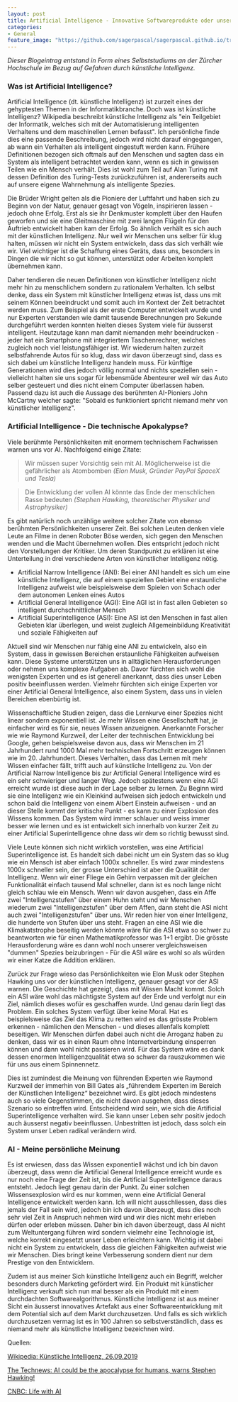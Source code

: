 ```yaml
---
layout: post
title: Artificial Intelligence - Innovative Softwareprodukte oder unser Untergang?
categories:
- General
feature_image: "https://github.com/sagerpascal/sagerpascal.github.io/tree/master/blog/1542.jpg"
---
```


*Dieser Blogeintrag entstand in Form eines Selbststudiums an der Zürcher Hochschule im Bezug auf Gefahren durch künstliche Intelligenz.*

### Was ist Artificial Intelligence?

Artificial Intelligence (dt. künstliche Intelligenz) ist zurzeit eines der gehyptesten Themen in der Informatikbranche. Doch was ist künstliche Intelligenz? Wikipedia beschreibt künstliche Intelligenz als "ein Teilgebiet der Informatik, welches sich mit der Automatisierung intelligenten Verhaltens und dem maschinellen Lernen befasst". Ich persönliche finde dies eine passende Beschreibung, jedoch wird nicht darauf eingegangen, ab wann ein Verhalten als intelligent eingestuft werden kann. Frühere Definitionen bezogen sich oftmals auf den Menschen und sagten dass ein System als intelligent betrachtet werden kann, wenn es sich in gewissen Teilen wie ein Mensch verhält. Dies ist wohl zum Teil auf Alan Turing mit dessen Definition des Turing-Tests zurückzuführen ist, andererseits auch auf unsere eigene Wahrnehmung als intelligente Spezies. 

Die Brüder Wright gelten als die Pioniere der Luftfahrt und haben sich zu Beginn von der Natur, genauer gesagt von Vögeln, inspirieren lassen - jedoch ohne Erfolg. Erst als sie ihr Denkmuster komplett über den Haufen geworfen und sie eine Gleitmaschine mit zwei langen Flügeln für den Auftrieb entwickelt haben kam der Erfolg. So ähnlich verhält es sich auch mit der künstlichen Intelligenz. Nur weil wir Menschen uns selber für klug halten, müssen wir nicht ein System entwickeln, dass das sich verhält wie wir. Viel wichtiger ist die Schaffung eines Geräts, dass uns, besonders in Dingen die wir nicht so gut können, unterstützt oder Arbeiten komplett übernehmen kann.

Daher tendieren die neuen Definitionen von künstlicher Intelligenz nicht mehr hin zu menschlichem sondern zu rationalem Verhalten. Ich selbst denke, dass ein System mit künstlicher Intelligenz etwas ist, dass uns mit seinem Können beeindruckt und somit auch im Kontext der Zeit betrachtet werden muss. Zum Beispiel als der erste Computer entwickelt wurde und nur Experten verstanden wie damit tausende Berechnungen pro Sekunde durchgeführt werden konnten hielten dieses System viele für äusserst intelligent. Heutzutage kann man damit niemanden mehr beeindrucken - jeder hat ein Smartphone mit integriertem Taschenrechner, welches zugleich noch viel leistungsfähiger ist. Wir wiederum halten zurzeit selbstfahrende Autos für so klug, dass wir davon überzeugt sind, dass es sich dabei um künstliche Intelligenz handeln muss. Für künftige Generationen wird dies jedoch völlig normal und nichts speziellen sein - vielleicht halten sie uns sogar für lebensmüde Abenteurer weil wir das Auto selber gesteuert und dies nicht einem Computer überlassen haben. Passend dazu ist auch die Aussage des berühmten AI-Pioniers John McCartny welcher sagte: "Sobald es funktioniert spricht niemand mehr von künstlicher Intelligenz".

### Artificial Intelligence - Die technische Apokalypse?

Viele berühmte Persönlichkeiten mit enormem technischem Fachwissen warnen uns vor AI. Nachfolgend einige Zitate:

> Wir müssen super Vorsichtig sein mit AI. Möglicherweise ist die gefährlicher als Atombomben *(Elon Musk, Gründer PayPal SpaceX und Tesla)*

> Die Entwicklung der vollen AI könnte das Ende der menschlichen Rasse bedeuten *(Stephen Hawking, theoretischer Physiker und Astrophysiker)*

Es gibt natürlich noch unzählige weitere solcher Zitate von ebenso berühmten Persönlichkeiten unserer Zeit. Bei solchen Leuten denken viele Leute an Filme in denen Roboter Böse werden, sich gegen den Menschen wenden und die Macht übernehmen wollen. Dies entspricht jedoch nicht den Vorstellungen der Kritiker. Um deren Standpunkt zu erklären ist eine Unterteilung in drei verschiedene Arten von künstlicher Intelligenz nötig.

- Artificial Narrow Intelligence (ANI): Bei einer ANI handelt es sich um eine künstliche Intelligenz, die auf einem speziellen Gebiet eine erstaunliche Intelligenz aufweist wie beispielsweise dem Spielen von Schach oder dem autonomen Lenken eines Autos
- Artificial General Intelligence (AGI): Eine AGI ist in fast allen Gebieten so intelligent durchschnittlicher Mensch
- Artificial Superintelligence (ASI): Eine ASI ist den Menschen in fast allen Gebieten klar überlegen, und weist zugleich Allgemeinbildung Kreativität und soziale Fähigkeiten auf

Aktuell sind wir Menschen nur fähig eine ANI zu entwickeln, also ein System, dass in gewissen Bereichen erstaunliche Fähigkeiten aufweisen kann. Diese Systeme unterstützen uns in alltäglichen Herausforderungen oder nehmen uns komplexe Aufgaben ab. Davor fürchten sich wohl die wenigsten Experten und es ist generell anerkannt, dass dies unser Leben positiv beeinflussen werden. Vielmehr fürchten sich einige Experten vor einer Artificial General Intelligence, also einem System, dass uns in vielen Bereichen ebenbürtig ist.

Wissenschaftliche Studien zeigen, dass die Lernkurve einer Spezies nicht linear sondern exponentiell ist. Je mehr Wissen eine Gesellschaft hat, je einfacher wird es für sie, neues Wissen anzueignen. Anerkannte Forscher wie wie Raymond Kurzweil, der Leiter der technischen Entwicklung bei Google, gehen beispielsweise davon aus, dass wir Menschen im 21 Jahrhundert rund 1000 Mal mehr technischen Fortschritt erzeugen können wie im 20. Jahrhundert. Dieses Verhalten, dass das Lernen mit mehr Wissen einfacher fällt, trifft auch auf künstliche Intelligenz zu. Von der Artificial Narrow Intelligence bis zur Artificial General Intelligence wird es ein sehr schwieriger und langer Weg. Jedoch spätestens wenn eine AGI erreicht wurde ist diese auch in der Lage selber zu lernen. Zu Beginn wird sie eine Intelligenz wie ein Kleinkind aufweisen sich jedoch entwickeln und schon bald die Intelligenz von einem Albert Einstein aufweisen - und an dieser Stelle kommt der kritische Punkt - es kann zu einer Explosion des Wissens kommen. Das System wird immer schlauer und weiss immer besser wie lernen und es ist entwickelt sich innerhalb von kurzer Zeit zu einer Artificial Superintelligence ohne dass wir dem so richtig bewusst sind.

Viele Leute können sich nicht wirklich vorstellen, was eine Artificial Superintelligence ist. Es handelt sich dabei nicht um ein System das so klug wie ein Mensch ist aber einfach 1000x schneller. Es wird zwar mindestens 1000x schneller sein, der grosse Unterschied ist aber die Qualität der Intelligenz. Wenn wir einer Fliege ein Gehirn verpassen mit der gleichen Funktionalität einfach tausend Mal schneller, dann ist es noch lange nicht gleich schlau wie ein Mensch. Wenn wir davon ausgehen, dass ein Affe zwei "Intelligenzstufen" über einem Huhn steht und wir Menschen wiederum zwei "Intelligenzstufen" über dem Affen, dann steht die ASI nicht auch zwei "Intelligenzstufen" über uns. Wir reden hier von einer Intelligenz, die hunderte von Stufen über uns steht. Fragen an eine ASI wie die Klimakatstrophe beseitig werden könnte wäre für die ASI etwa so schwer zu beantworten wie für einen Mathematikprofessor was 1+1 ergibt. Die grösste Herausforderung wäre es dann wohl noch unserer vergleichsweisen "dummen" Spezies beizubringen - Für die ASI wäre es wohl so als würden wir einer Katze die Addition erklären.

Zurück zur Frage wieso das Persönlichkeiten wie Elon Musk oder Stephen Hawking uns vor der künstlichen Intelligenz, genauer gesagt vor der ASI warnen. Die Geschichte hat gezeigt, dass mit Wissen Macht kommt. Solch ein ASI wäre wohl das mächtigste System auf der Erde und verfolgt nur ein Ziel, nämlich dieses wofür es geschaffen wurde. Und genau darin liegt das Problem. Ein solches System verfügt über keine Moral. Hat es beispielsweise das Ziel das Klima zu retten wird es das grösste Problem erkennen - nämlichen den Menschen - und dieses allenfalls komplett beseitigen. Wir Menschen dürfen dabei auch nicht die Arroganz haben zu denken, dass wir es in einen Raum ohne Internetverbindung einsperren können und dann wohl nicht passieren wird. Für das System wäre es dank dessen enormen Intelligenzqualität etwa so schwer da rauszukommen wie für uns aus einem Spinnennetz.

Dies ist zumindest die Meinung von führenden Experten wie Raymond Kurzweil der immerhin von Bill Gates als „führendem Experten im Bereich der Künstlichen Intelligenz“ bezeichnet wird. Es gibt jedoch mindestens auch so viele Gegenstimmen, die nicht davon ausgehen, dass dieses Szenario so eintreffen wird. Entscheidend wird sein, wie sich die Artificial Superintelligence verhalten wird. Sie kann unser Leben sehr positiv jedoch auch äusserst negativ beeinflussen. Unbestritten ist jedoch, dass solch ein System unser Leben radikal verändern wird.

### AI - Meine persönliche Meinung

Es ist erwiesen, dass das Wissen exponentiell wächst und ich bin davon überzeugt, dass wenn die Artificial General Intelligence erreicht wurde es nur noch eine Frage der Zeit ist, bis die Artificial Superintelligence daraus entsteht. Jedoch liegt genau darin der Punkt. Zu einer solchen Wissensexplosion wird es nur kommen, wenn eine Artificial General Intelligence entwickelt werden kann. Ich will nicht ausschliessen, dass dies jemals der Fall sein wird, jedoch bin ich davon überzeugt, dass dies noch sehr viel Zeit in Anspruch nehmen wird und wir dies nicht mehr erleben dürfen oder erleben müssen. Daher bin ich davon überzeugt, dass AI nicht zum Weltuntergang führen wird sondern vielmehr eine Technologie ist, welche korrekt eingesetzt unser Leben erleichtern kann. Wichtig ist dabei nicht ein System zu entwickeln, dass die gleichen Fähigkeiten aufweist wie wir Menschen. Dies bringt keine Verbesserung sondern dient nur dem Prestige von den Entwicklern.

Zudem ist aus meiner Sich künstliche Intelligenz auch ein Begriff, welcher besonders durch Marketing gefördert wird. Ein Produkt mit künstlicher Intelligenz verkauft sich nun mal besser als ein Produkt mit einem durchdachten Softwarealgorithmus. Künstliche Intelligenz ist aus meiner Sicht ein äusserst innovatives Artefakt aus einer Softwareentwicklung mit dem Potential sich auf dem Markt durchzusetzen. Und falls es sich wirklich durchzusetzen vermag ist es in 100 Jahren so selbstverständlich, dass es niemand mehr als künstliche Intelligenz bezeichnen wird.









Quellen:

[Wikipedia: Künstliche Intelligenz, 26.09.2019](https://de.wikipedia.org/wiki/Künstliche_Intelligenz)

[The Technews: AI could be the apocalypse for humans, warns Stephen Hawking!](http://thetechnews.com/2016/10/20/ai-could-be-the-apocalypse-for-humans-warned-by-stephen-hawking/)

[CNBC: Life with AI](https://www.cnbc.com/2018/03/13/elon-musk-at-sxsw-a-i-is-more-dangerous-than-nuclear-weapons.html)





